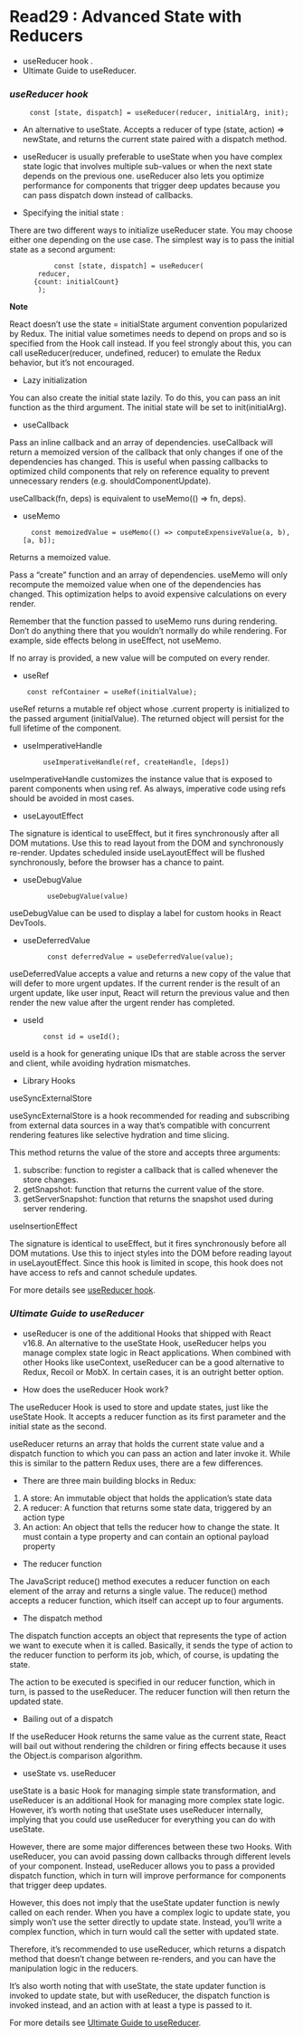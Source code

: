 # Read29 : Advanced State with Reducers
* useReducer hook .
* Ultimate Guide to useReducer.


### *useReducer hook*

         const [state, dispatch] = useReducer(reducer, initialArg, init);

- An alternative to useState. Accepts a reducer of type (state, action) => newState, and returns the current state paired with a 
dispatch method.

- useReducer is usually preferable to useState when you have complex state logic that involves multiple sub-values or when the next 
state depends on the previous one. useReducer also lets you optimize performance for components that trigger deep updates because 
you can pass dispatch down instead of callbacks.

- Specifying the initial state :

There are two different ways to initialize useReducer state. You may choose either one depending on the use case. The simplest way 
is to pass the initial state as a second argument:

               const [state, dispatch] = useReducer(
           reducer,
          {count: initialCount}
           );        

  **Note**

React doesn’t use the state = initialState argument convention popularized by Redux. The initial value sometimes needs to depend on 
props and so is specified from the Hook call instead. If you feel strongly about this, you can call useReducer(reducer, undefined, 
reducer) to emulate the Redux behavior, but it’s not encouraged.

- Lazy initialization

You can also create the initial state lazily. To do this, you can pass an init function as the third argument. The initial state 
will be set to init(initialArg).

- useCallback 

Pass an inline callback and an array of dependencies. useCallback will return a memoized version of the callback that only changes 
if one of the dependencies has changed. This is useful when passing callbacks to optimized child components that rely on reference 
equality to prevent unnecessary renders (e.g. shouldComponentUpdate).

useCallback(fn, deps) is equivalent to useMemo(() => fn, deps).

- useMemo

        const memoizedValue = useMemo(() => computeExpensiveValue(a, b), [a, b]);

Returns a memoized value.

Pass a “create” function and an array of dependencies. useMemo will only recompute the memoized value when one of the dependencies 
has changed. This optimization helps to avoid expensive calculations on every render.

Remember that the function passed to useMemo runs during rendering. Don’t do anything there that you wouldn’t normally do while 
rendering. For example, side effects belong in useEffect, not useMemo.

If no array is provided, a new value will be computed on every render.

- useRef

       const refContainer = useRef(initialValue);

useRef returns a mutable ref object whose .current property is initialized to the passed argument (initialValue). The returned 
object will persist for the full lifetime of the component.       

- useImperativeHandle

           useImperativeHandle(ref, createHandle, [deps])

useImperativeHandle customizes the instance value that is exposed to parent components when using ref. As always, imperative code 
using refs should be avoided in most cases.          

- useLayoutEffect

The signature is identical to useEffect, but it fires synchronously after all DOM mutations. Use this to read layout from the DOM 
and synchronously re-render. Updates scheduled inside useLayoutEffect will be flushed synchronously, before the browser has a chance 
to paint.

- useDebugValue

            useDebugValue(value)


useDebugValue can be used to display a label for custom hooks in React DevTools.

- useDeferredValue

            const deferredValue = useDeferredValue(value);

useDeferredValue accepts a value and returns a new copy of the value that will defer to more urgent updates. If the current render 
is the result of an urgent update, like user input, React will return the previous value and then render the new value after the 
urgent render has completed.

- useId

           const id = useId();

useId is a hook for generating unique IDs that are stable across the server and client, while avoiding hydration mismatches.

- Library Hooks

useSyncExternalStore

useSyncExternalStore is a hook recommended for reading and subscribing from external data sources in a way that’s compatible with 
concurrent rendering features like selective hydration and time slicing.

This method returns the value of the store and accepts three arguments:
1. subscribe: function to register a callback that is called whenever the store changes.
2. getSnapshot: function that returns the current value of the store.
3. getServerSnapshot: function that returns the snapshot used during server rendering.

useInsertionEffect

The signature is identical to useEffect, but it fires synchronously before all DOM mutations. Use this to inject styles into the DOM 
before reading layout in useLayoutEffect. Since this hook is limited in scope, this hook does not have access to refs and cannot 
schedule updates.

For more details see [useReducer hook](https://reactjs.org/docs/hooks-reference.html#usereducer).

### *Ultimate Guide to useReducer*

- useReducer is one of the additional Hooks that shipped with React v16.8. An alternative to the useState Hook, useReducer helps you 
manage complex state logic in React applications. When combined with other Hooks like useContext, useReducer can be a good 
alternative to Redux, Recoil or MobX. In certain cases, it is an outright better option.

- How does the useReducer Hook work?

The useReducer Hook is used to store and update states, just like the useState Hook. It accepts a reducer function as its first 
parameter and the initial state as the second.

useReducer returns an array that holds the current state value and a dispatch function to which you can pass an action and later 
invoke it. While this is similar to the pattern Redux uses, there are a few differences.

- There are three main building blocks in Redux:
1. A store: An immutable object that holds the application’s state data
2. A reducer: A function that returns some state data, triggered by an action type
3. An action: An object that tells the reducer how to change the state. It must contain a type property and can contain an optional 
payload property

- The reducer function

The JavaScript reduce() method executes a reducer function on each element of the array and returns a single value. The reduce() 
method accepts a reducer function, which 
itself can accept up to four arguments.

- The dispatch method

The dispatch function accepts an object that represents the type of action we want to execute when it is called. Basically, it sends 
the type of action to the reducer function to perform its job, which, of course, is updating the state.

The action to be executed is specified in our reducer function, which in turn, is passed to the useReducer. The reducer function 
will then return the updated state.  

- Bailing out of a dispatch

If the useReducer Hook returns the same value as the current state, React will bail out without rendering the children or firing 
effects because it uses the Object.is comparison algorithm.

- useState vs. useReducer

useState is a basic Hook for managing simple state transformation, and useReducer is an additional Hook for managing more complex 
state logic. However, it’s worth noting that useState uses useReducer internally, implying that you could use useReducer for 
everything you can do with useState.

 However, there are some major differences between these two Hooks. With useReducer, you can avoid passing down callbacks through different levels of your component. Instead, useReducer allows you to pass a provided dispatch function, which in turn will improve performance for components that trigger deep updates.

However, this does not imply that the useState updater function is newly called on each render. When you have a complex logic to update state, you simply won’t use the setter directly to update state. Instead, you’ll write a complex function, which in turn would call the setter with updated state.

Therefore, it’s recommended to use useReducer, which returns a dispatch method that doesn’t change between re-renders, and you can have the manipulation logic in the reducers.

It’s also worth noting that with useState, the state updater function is invoked to update state, but with useReducer, the dispatch function is invoked instead, and an action with at least a type is passed to it.

For more details see [Ultimate Guide to useReducer](https://blog.logrocket.com/react-usereducer-hook-ultimate-guide/).

